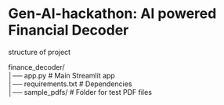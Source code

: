 # Gen-AI-hackathon: AI powered Financial Decoder

structure of project

finance_decoder/  
│── app.py                   # Main Streamlit app  
│── requirements.txt         # Dependencies   
│── sample_pdfs/             # Folder for test PDF files  

